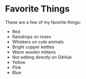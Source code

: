 # Favorite Things

These are a few of my favorite things:

- Red
- Raindrops on roses
- Whiskers on cute animals
- Bright copper kettles
- Warm woolen mittens
- Not editing directly on GitHub
- Yellow
- Pink
- Blue
